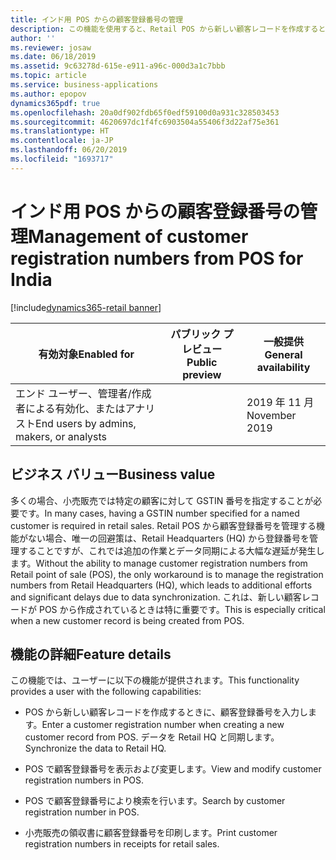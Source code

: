 ```yaml
---
title: インド用 POS からの顧客登録番号の管理
description: この機能を使用すると、Retail POS から新しい顧客レコードを作成するときに、GSTIN などの顧客の登録番号を入力できます。 登録番号は、請求書作成およびレポート作成の目的にも使用されます。
author: ''
ms.reviewer: josaw
ms.date: 06/18/2019
ms.assetid: 9c63278d-615e-e911-a96c-000d3a1c7bbb
ms.topic: article
ms.service: business-applications
ms.author: epopov
dynamics365pdf: true
ms.openlocfilehash: 20a0df902fdb65f0edf59100d0a931c328503453
ms.sourcegitcommit: 4620697dc1f4fc6903504a55406f3d22af75e361
ms.translationtype: HT
ms.contentlocale: ja-JP
ms.lasthandoff: 06/20/2019
ms.locfileid: "1693717"
---
```

# <a name="management-of-customer-registration-numbers-from-pos-for-india"></a><span data-ttu-id="dd9c9-104">インド用 POS からの顧客登録番号の管理</span><span class="sxs-lookup"><span data-stu-id="dd9c9-104">Management of customer registration numbers from POS for India</span></span>
[!include[dynamics365-retail banner](../includes/dynamics365-retail.md)]

| <span data-ttu-id="dd9c9-105">有効対象</span><span class="sxs-lookup"><span data-stu-id="dd9c9-105">Enabled for</span></span>    |  <span data-ttu-id="dd9c9-106">パブリック プレビュー</span><span class="sxs-lookup"><span data-stu-id="dd9c9-106">Public preview</span></span> | <span data-ttu-id="dd9c9-107">一般提供</span><span class="sxs-lookup"><span data-stu-id="dd9c9-107">General availability</span></span> | 
| ---------- | ---------- |---------- |
|<span data-ttu-id="dd9c9-108">エンド ユーザー、管理者/作成者による有効化、またはアナリスト</span><span class="sxs-lookup"><span data-stu-id="dd9c9-108">End users by admins, makers, or analysts</span></span>|| <span data-ttu-id="dd9c9-109">2019 年 11 月</span><span class="sxs-lookup"><span data-stu-id="dd9c9-109">November 2019</span></span>|


## <a name="business-value"></a><span data-ttu-id="dd9c9-110">ビジネス バリュー</span><span class="sxs-lookup"><span data-stu-id="dd9c9-110">Business value</span></span>
<!-- bv start -->
<span data-ttu-id="dd9c9-111">多くの場合、小売販売では特定の顧客に対して GSTIN 番号を指定することが必要です。</span><span class="sxs-lookup"><span data-stu-id="dd9c9-111">In many cases, having a GSTIN number specified for a named customer is required in retail sales.</span></span> <span data-ttu-id="dd9c9-112">Retail POS から顧客登録番号を管理する機能がない場合、唯一の回避策は、Retail Headquarters (HQ) から登録番号を管理することですが、これでは追加の作業とデータ同期による大幅な遅延が発生します。</span><span class="sxs-lookup"><span data-stu-id="dd9c9-112">Without the ability to manage customer registration numbers from Retail point of sale (POS), the only workaround is to manage the registration numbers from Retail Headquarters (HQ), which leads to additional efforts and significant delays due to data synchronization.</span></span> <span data-ttu-id="dd9c9-113">これは、新しい顧客レコードが POS から作成されているときは特に重要です。</span><span class="sxs-lookup"><span data-stu-id="dd9c9-113">This is especially critical when a new customer record is being created from POS.</span></span>
<!-- bv end -->



## <a name="feature-details"></a><span data-ttu-id="dd9c9-114">機能の詳細</span><span class="sxs-lookup"><span data-stu-id="dd9c9-114">Feature details</span></span>
<!--feature detail start -->
<span data-ttu-id="dd9c9-115">この機能では、ユーザーに以下の機能が提供されます。</span><span class="sxs-lookup"><span data-stu-id="dd9c9-115">This functionality provides a user with the following capabilities:</span></span>

-  <span data-ttu-id="dd9c9-116">POS から新しい顧客レコードを作成するときに、顧客登録番号を入力します。</span><span class="sxs-lookup"><span data-stu-id="dd9c9-116">Enter a customer registration number when creating a new customer record from POS.</span></span> <span data-ttu-id="dd9c9-117">データを Retail HQ と同期します。</span><span class="sxs-lookup"><span data-stu-id="dd9c9-117">Synchronize the data to Retail HQ.</span></span> 

-  <span data-ttu-id="dd9c9-118">POS で顧客登録番号を表示および変更します。</span><span class="sxs-lookup"><span data-stu-id="dd9c9-118">View and modify customer registration numbers in POS.</span></span> 

-  <span data-ttu-id="dd9c9-119">POS で顧客登録番号により検索を行います。</span><span class="sxs-lookup"><span data-stu-id="dd9c9-119">Search by customer registration number in POS.</span></span> 

-  <span data-ttu-id="dd9c9-120">小売販売の領収書に顧客登録番号を印刷します。</span><span class="sxs-lookup"><span data-stu-id="dd9c9-120">Print customer registration numbers in receipts for retail sales.</span></span>
<!--feature detail end -->










